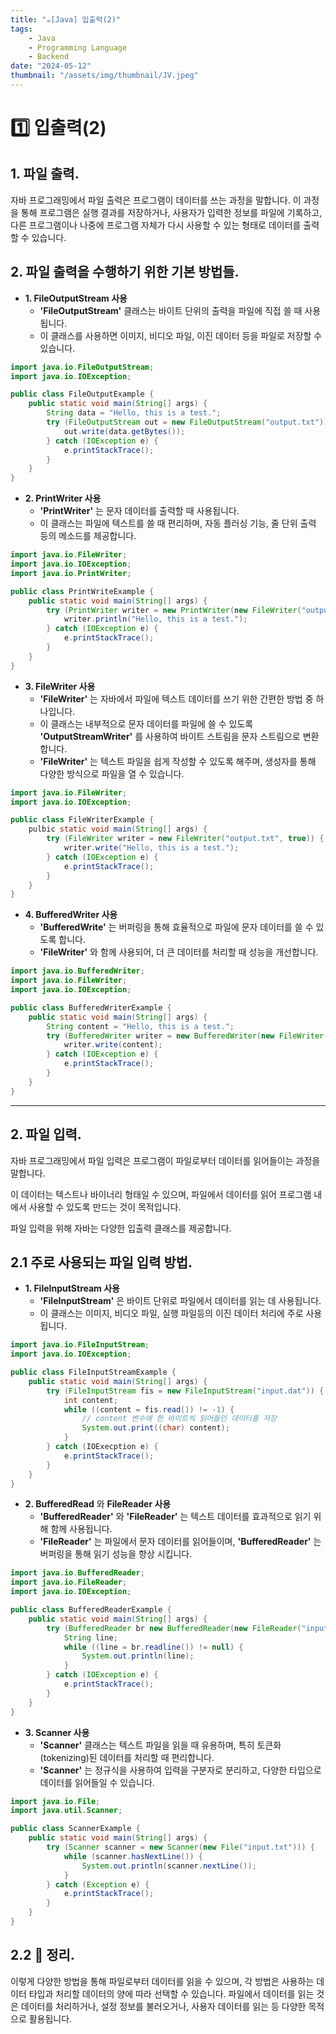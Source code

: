 ```yaml
---
title: "☕️[Java] 입출력(2)"
tags:
    - Java
    - Programming Language
    - Backend
date: "2024-05-12"
thumbnail: "/assets/img/thumbnail/JV.jpeg"
---
```


# 1️⃣ 입출력(2)

## 1. 파일 출력.
자바 프로그래밍에서 파일 출력은 프로그램이 데이터를 쓰는 과정을 말합니다.
이 과정을 통해 프로그램은 실행 결과를 저장하거나, 사용자가 입력한 정보를 파일에 기록하고, 다른 프로그램이나 나중에 프로그램 자체가 다시 사용할 수 있는 형태로 데이터를 출력할 수 있습니다.

## 2. 파일 출력을 수행하기 위한 기본 방법들.
- **1. FileOutputStream 사용**
    - **'FileOutputStream'** 클래스는 바이트 단위의 출력을 파일에 직접 쓸 때 사용됩니다.
    - 이 클래스를 사용하면 이미지, 비디오 파일, 이진 데이터 등을 파일로 저장할 수 있습니다.
```java
import java.io.FileOutputStream;
import java.io.IOException;

public class FileOutputExample {
    public static void main(String[] args) {
        String data = "Hello, this is a test.";
        try (FileOutputStream out = new FileOutputStream("output.txt")) {
            out.write(data.getBytes());
        } catch (IOException e) {
            e.printStackTrace();
        }
    }
}
```

- **2. PrintWriter 사용**
    - **'PrintWriter'** 는 문자 데이터를 출력할 때 사용됩니다.
    - 이 클래스는 파일에 텍스트를 쓸 때 편리하며, 자동 플러싱 기능, 줄 단위 출력 등의 메소드를 제공합니다.
```java
import java.io.FileWriter;
import java.io.IOException;
import java.io.PrintWriter;

public class PrintWriteExample {
    public static void main(String[] args) {
        try (PrintWriter writer = new PrintWriter(new FileWriter("output.txt", true))) {
            writer.println("Hello, this is a test.");
        } catch (IOException e) {
            e.printStackTrace();
        }
    }
}
```

- **3. FileWriter 사용**
    - **'FileWriter'** 는 자바에서 파일에 텍스트 데이터를 쓰기 위한 간편한 방법 중 하나입니다.
    - 이 클래스는 내부적으로 문자 데이터를 파일에 쓸 수 있도록 **'OutputStreamWriter'** 를 사용하여 바이트 스트림을 문자 스트림으로 변환합니다.
    - **'FileWriter'** 는 텍스트 파일을 쉽게 작성할 수 있도록 해주며, 생성자를 통해 다양한 방식으로 파일을 열 수 있습니다.
```java
import java.io.FileWriter;
import java.io.IOException;

public class FileWriterExample {
    pulbic static void main(String[] args) {
        try (FileWriter writer = new FileWriter("output.txt", true)) {
            writer.write("Hello, this is a test.");
        } catch (IOException e) {
            e.printStackTrace();
        }
    }
}
```

- **4. BufferedWriter 사용**
    - **'BufferedWrite'** 는 버퍼링을 통해 효율적으로 파일에 문자 데이터를 쓸 수 있도록 합니다.
    - **'FileWriter'** 와 함께 사용되어, 더 큰 데이터를 처리할 때 성능을 개선합니다.
```java
import java.io.BufferedWriter;
import java.io.FileWriter;
import java.io.IOException;

public class BufferedWriterExample {
    public static void main(String[] args) {
        String content = "Hello, this is a test.";
        try (BufferedWriter writer = new BufferedWriter(new FileWriter("output.txt"))) {
            writer.write(content);
        } catch (IOException e) {
            e.printStackTrace();
        }
    }
}
```
---

## 2. 파일 입력.

자바 프로그래밍에서 파일 입력은 프로그램이 파일로부터 데이터를 읽어들이는 과정을 말합니다.

이 데이터는 텍스트나 바이너리 형태일 수 있으며, 파일에서 데이터를 읽어 프로그램 내에서 사용할 수 있도록 만드는 것이 목적입니다.

파일 입력을 위해 자바는 다양한 입출력 클래스를 제공합니다.

## 2.1 주로 사용되는 파일 입력 방법.

- **1. FileInputStream 사용**
    - **'FileInputStream'** 은 바이트 단위로 파일에서 데이터를 읽는 데 사용됩니다.
    - 이 클래스는 이미지, 비디오 파일, 실행 파일등의 이진 데이터 처리에 주로 사용됩니다.
```java
import java.io.FileInputStream;
import java.io.IOException;

public class FileInputStreamExample {
    public static void main(String[] args) {
        try (FileInputStream fis = new FileInputStream("input.dat")) {
            int content;
            while ((content = fis.read()) != -1) {
                // content 변수에 한 바이트씩 읽어들인 데이터를 저장
                System.out.print((char) content);
            }
        } catch (IOExecption e) {
            e.printStackTrace();
        }
    }
}
```

- **2. BufferedRead** 와 **FileReader 사용**
    - **'BufferedReader'** 와 **'FileReader'** 는 텍스트 데이터를 효과적으로 읽기 위해 함께 사용됩니다.
    - **'FileReader'** 는 파일에서 문자 데이터를 읽어들이며, **'BufferedReader'** 는 버퍼링을 통해 읽기 성능을 향상 시킵니다.
```java
import java.io.BufferedReader;
import java.io.FileReader;
import java.io.IOException;

public class BufferedReaderExample {
    public static void main(String[] args) {
        try (BufferedReader br new BufferedReader(new FileReader("input.txt"))) {
            String line;
            while ((line = br.readline()) != null) {
                System.out.println(line);
            }
        } catch (IOException e) {
            e.printStackTrace();
        }
    }
}
```

- **3. Scanner 사용**
    - **'Scanner'** 클래스는 텍스트 파일을 읽을 때 유용하며, 특히 토큰화(tokenizing)된 데이터를 처리할 때 편리합니다.
    - **'Scanner'** 는 정규식을 사용하여 입력을 구분자로 분리하고, 다양한 타입으로 데이터를 읽어들일 수 있습니다.
```java
import java.io.File;
import java.util.Scanner;

public class ScannerExample {
    public static void main(String[] args) {
        try (Scanner scanner = new Scanner(new File("input.txt"))) {
            while (scanner.hasNextLine()) {
                System.out.println(scanner.nextLine());
            }
        } catch (Exception e) {
            e.printStackTrace();
        }
    }
}
```

## 2.2 📝 정리.
이렇게 다양한 방법을 통해 파일로부터 데이터를 읽을 수 있으며, 각 방법은 사용하는 데이터 타입과 처리할 데이터의 양에 따라 선택할 수 있습니다.
파일에서 데이터를 읽는 것은 데이터를 처리하거나, 설정 정보를 불러오거나, 사용자 데이터를 읽는 등 다양한 목적으로 활용됩니다.

